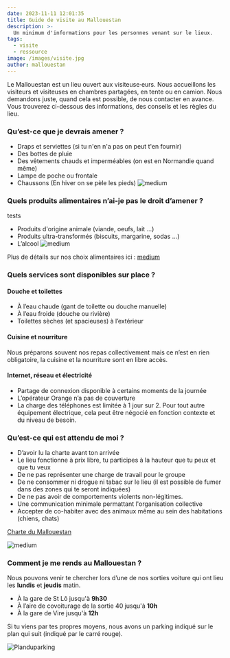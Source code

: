 ```yaml
---
date: 2023-11-11 12:01:35
title: Guide de visite au Mallouestan
description: >-
  Un minimum d'informations pour les personnes venant sur le lieux. 
tags:
  - visite
  - ressource
image: /images/visite.jpg
author: mallouestan
---
```


Le Mallouestan est un lieu ouvert aux visiteuse·eurs. 
Nous accueillons les visiteurs et visiteuses en chambres partagées, en tente ou en camion. Nous demandons juste, quand cela est possible, de nous contacter en avance. Vous trouverez ci-dessous des informations, des conseils et les règles du lieu.


### Qu’est-ce que je devrais amener ?

- Draps et serviettes (si tu n'en n'a pas on peut t'en fournir) 
- Des bottes de pluie
- Des vêtements chauds et imperméables (on est en Normandie quand même)
- Lampe de poche ou frontale
- Chaussons (En hiver on se pèle les pieds)
![medium](../images/NEIGE.jpg)  


### Quels produits alimentaires n’ai-je pas le droit d’amener ?

tests

- Produits d'origine animale (viande, oeufs, lait …)
- Produits ultra-transformés (biscuits, margarine, sodas …) 
- L’alcool
![medium](../images/Cuisine.jpg) 

Plus de détails sur nos choix alimentaires ici : [medium](./choix-alimentaires)  


### Quels services sont disponibles sur place ?

#### Douche et toilettes
- À l’eau chaude (gant de toilette ou douche manuelle)
- À l’eau froide (douche ou rivière)
- Toilettes sèches (et spacieuses) à l’extérieur

#### Cuisine et nourriture 
Nous préparons souvent nos repas collectivement mais ce n’est en rien obligatoire, la cuisine et la nourriture sont en libre accès.

#### Internet, réseau et électricité
- Partage de connexion disponible à certains moments de la journée
- L’opérateur Orange n’a pas de couverture 
- La charge des téléphones est limitée à 1 jour sur 2. Pour tout autre équipement électrique, cela peut être négocié en fonction contexte et du niveau de besoin.


### Qu’est-ce qui est attendu de moi ?

- D’avoir lu la charte avant ton arrivée
- Le lieu fonctionne à prix libre, tu participes à la hauteur que tu peux et que tu veux
- De ne pas représenter une charge de travail pour le groupe
- De ne consommer ni drogue ni tabac sur le lieu (il est possible de fumer dans des zones qui te seront indiquées)
- De ne pas avoir de comportements violents non-légitimes.
- Une communication minimale permattant l'organisation collective
- Accepter de co-habiter avec des animaux même au sein des habitations (chiens, chats)

[Charte du Mallouestan](http://docs.mallouestan.org/Charte%20et%20annexes/Manuel%20des%20visiteur-euse%20Mallouestanais-es)

![medium](../images/VISITE.jpg)

### Comment je me rends au Mallouestan ?
 
Nous pouvons venir te chercher lors d’une de nos sorties voiture qui ont lieu les **lundis** et **jeudis** matin.
- À la gare de St Lô jusqu'à **9h30**
- À l’aire de covoiturage de la sortie 40 jusqu'à **10h**
- À la gare de Vire jusqu'à **12h**

Si tu viens par tes propres moyens, nous avons un parking indiqué sur le plan qui suit (indiqué par le carré rouge).

![Planduparking](../images/Planparking.png)

